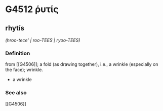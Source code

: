 # G4512 ῥυτίς

## rhytís

_(hroo-tece' | roo-TEES | ryoo-TEES)_

### Definition

from [[G4506]]; a fold (as drawing together), i.e., a wrinkle (especially on the face); wrinkle.

- a wrinkle

### See also

[[G4506]]

